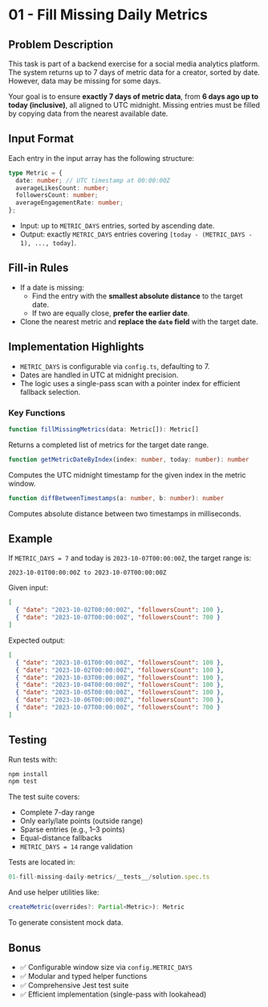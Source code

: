 # 01 - Fill Missing Daily Metrics

## Problem Description

This task is part of a backend exercise for a social media analytics platform. The system returns up to 7 days of metric data for a creator, sorted by date. However, data may be missing for some days.

Your goal is to ensure **exactly 7 days of metric data**, from **6 days ago up to today (inclusive)**, all aligned to UTC midnight. Missing entries must be filled by copying data from the nearest available date.

## Input Format

Each entry in the input array has the following structure:

```ts
type Metric = {
  date: number; // UTC timestamp at 00:00:00Z
  averageLikesCount: number;
  followersCount: number;
  averageEngagementRate: number;
};
```

- Input: up to `METRIC_DAYS` entries, sorted by ascending date.
- Output: exactly `METRIC_DAYS` entries covering `[today - (METRIC_DAYS - 1), ..., today]`.

## Fill-in Rules

- If a date is missing:
  - Find the entry with the **smallest absolute distance** to the target date.
  - If two are equally close, **prefer the earlier date**.
- Clone the nearest metric and **replace the `date` field** with the target date.

## Implementation Highlights

- `METRIC_DAYS` is configurable via `config.ts`, defaulting to 7.
- Dates are handled in UTC at midnight precision.
- The logic uses a single-pass scan with a pointer index for efficient fallback selection.

### Key Functions

```ts
function fillMissingMetrics(data: Metric[]): Metric[]
```

Returns a completed list of metrics for the target date range.

```ts
function getMetricDateByIndex(index: number, today: number): number
```

Computes the UTC midnight timestamp for the given index in the metric window.

```ts
function diffBetweenTimestamps(a: number, b: number): number
```

Computes absolute distance between two timestamps in milliseconds.

## Example

If `METRIC_DAYS = 7` and today is `2023-10-07T00:00:00Z`, the target range is:

```
2023-10-01T00:00:00Z to 2023-10-07T00:00:00Z
```

Given input:

```json
[
  { "date": "2023-10-02T00:00:00Z", "followersCount": 100 },
  { "date": "2023-10-07T00:00:00Z", "followersCount": 700 }
]
```

Expected output:

```json
[
  { "date": "2023-10-01T00:00:00Z", "followersCount": 100 },
  { "date": "2023-10-02T00:00:00Z", "followersCount": 100 },
  { "date": "2023-10-03T00:00:00Z", "followersCount": 100 },
  { "date": "2023-10-04T00:00:00Z", "followersCount": 100 },
  { "date": "2023-10-05T00:00:00Z", "followersCount": 100 },
  { "date": "2023-10-06T00:00:00Z", "followersCount": 700 },
  { "date": "2023-10-07T00:00:00Z", "followersCount": 700 }
]
```

## Testing

Run tests with:

```bash
npm install
npm test
```

The test suite covers:

- Complete 7-day range
- Only early/late points (outside range)
- Sparse entries (e.g., 1–3 points)
- Equal-distance fallbacks
- `METRIC_DAYS = 14` range validation

Tests are located in:

```ts
01-fill-missing-daily-metrics/__tests__/solution.spec.ts
```

And use helper utilities like:

```ts
createMetric(overrides?: Partial<Metric>): Metric
```

To generate consistent mock data.

## Bonus

- ✅ Configurable window size via `config.METRIC_DAYS`
- ✅ Modular and typed helper functions
- ✅ Comprehensive Jest test suite
- ✅ Efficient implementation (single-pass with lookahead)
